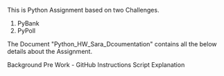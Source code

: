This is Python Assignment based on two Challenges.

1) PyBank
2) PyPoll

The Document "Python_HW_Sara_Dcoumentation" contains all the below details about the Assignment.

Background
Pre Work - GitHub 
Instructions
Script Explanation
